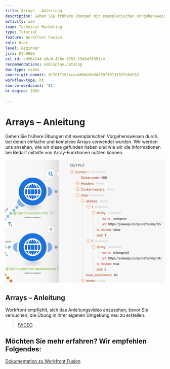 ```yaml
---
title: Arrays – Anleitung
description: Gehen Sie frühere Übungen mit exemplarischen Vorgehensweisen durch, bei denen einfache und komplexe Arrays in [!DNL Adobe Workfront Fusion]verwendet wurden.
activity: use
team: Technical Marketing
type: Tutorial
feature: Workfront Fusion
role: User
level: Beginner
jira: KT-9058
exl-id: ed56e244-e0ed-470e-8253-2549d70351c4
recommendations: noDisplay,catalog
doc-type: video
source-git-commit: d17df7162ccaab6b62db34209f50131927c0a532
workflow-type: ht
source-wordcount: '81'
ht-degree: 100%

---
```


# Arrays – Anleitung

Gehen Sie frühere Übungen mit exemplarischen Vorgehensweisen durch, bei denen einfache und komplexe Arrays verwendet wurden. Wir werden uns ansehen, wie wir diese gefunden haben und wie wir die Informationen bei Bedarf mithilfe von Array-Funktionen nutzen können.

![Ein Bild eines Fusion-Szenarios](assets/final-functional-bits-and-bobs-1.png)

## Arrays – Anleitung

Workfront empfiehlt, sich das Anleitungsvideo anzusehen, bevor Sie versuchen, die Übung in Ihrer eigenen Umgebung neu zu erstellen.

>[!VIDEO](https://video.tv.adobe.com/v/335299/?quality=12&learn=on&enablevpops)


## Möchten Sie mehr erfahren? Wir empfehlen Folgendes:

[Dokumentation zu Workfront Fusion](https://experienceleague.adobe.com/docs/workfront/using/adobe-workfront-fusion/workfront-fusion-2.html?lang=de)
